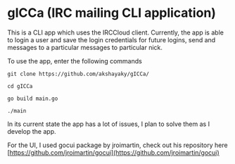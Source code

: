 # gICCa (IRC mailing CLI application)


This is a CLI app which uses the IRCCloud client.
Currently, the app is able to login a user and save the login credentials for future logins, send and messages to a particular messages to particular nick.

To use the app, enter the following commands

`git clone https://github.com/akshayaky/gICCa/`

`cd gICCa`

`go build main.go`

`./main`

In its current state the app has a lot of issues, I plan to solve them as I develop the app.

For the UI, I used gocui package by jroimartin, check out his repository here [https://github.com/jroimartin/gocui](https://github.com/jroimartin/gocui)
